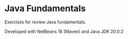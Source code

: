 # Java Fundamentals

Exercises for review Java fundamentals.

Developed with NetBeans 18 (Maven) and Java JDK 20.0.2
